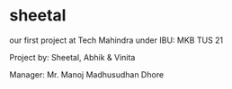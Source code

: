 # sheetal
our first project at Tech Mahindra under IBU: MKB TUS 21

Project by: Sheetal, Abhik & Vinita

Manager: Mr. Manoj Madhusudhan Dhore
